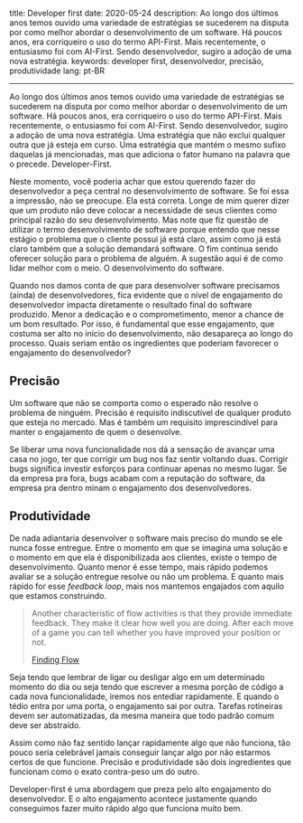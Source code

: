 title: Developer first
date: 2020-05-24
description: Ao longo dos últimos anos temos ouvido uma variedade de estratégias se sucederem na disputa por como melhor abordar o desenvolvimento de um software. Há poucos anos, era corriqueiro o uso do termo API-First. Mais recentemente, o entusiasmo foi com AI-First. Sendo desenvolvedor, sugiro a adoção de uma nova estratégia.
keywords: developer first, desenvolvedor, precisão, produtividade
lang: pt-BR

---

Ao longo dos últimos anos temos ouvido uma variedade de estratégias se sucederem na disputa por como melhor abordar o desenvolvimento de um software. Há poucos anos, era corriqueiro o uso do termo API-First. Mais recentemente, o entusiasmo foi com AI-First. Sendo desenvolvedor, sugiro a adoção de uma nova estratégia. Uma estratégia que não exclui qualquer outra que já esteja em curso. Uma estratégia que mantém o mesmo sufixo daquelas já mencionadas, mas que adiciona o fator humano na palavra que o precede. Developer-First.

Neste momento, você poderia achar que estou querendo fazer do desenvolvedor a peça central no desenvolvimento de software. Se foi essa a impressão, não se preocupe. Ela está correta. Longe de mim querer dizer que um produto não deve colocar a necessidade de seus clientes como principal razão do seu desenvolvimento. Mas note que fiz questão de utilizar o termo desenvolvimento de software porque entendo que nesse estágio o problema que o cliente possui já está claro, assim como já está claro também que a solução demandará software. O fim continua sendo oferecer solução para o problema de alguém. A sugestão aqui é de como lidar melhor com o meio. O desenvolvimento do software.

Quando nos damos conta de que para desenvolver software precisamos (ainda) de desenvolvedores, fica evidente que o nível de engajamento do desenvolvedor impacta diretamente o resultado final do software produzido. Menor a dedicação e o comprometimento, menor a chance de um bom resultado. Por isso, é fundamental que esse engajamento, que costuma ser alto no início do desenvolvimento, não desapareça ao longo do processo. Quais seriam então os ingredientes que poderiam favorecer o engajamento do desenvolvedor?

## Precisão

Um software que não se comporta como o esperado não resolve o problema de ninguém. Precisão é requisito indiscutível de qualquer produto que esteja no mercado. Mas é também um requisito imprescindível para manter o engajamento de quem o desenvolve.

Se liberar uma nova funcionalidade nos dá a sensação de avançar uma casa no jogo, ter que corrigir um bug nos faz sentir voltando duas. Corrigir bugs significa investir esforços para continuar apenas no mesmo lugar. Se da empresa pra fora, bugs acabam com a reputação do software, da empresa pra dentro minam o engajamento dos desenvolvedores.

## Produtividade

De nada adiantaria desenvolver o software mais preciso do mundo se ele nunca fosse entregue. Entre o momento em que se imagina uma solução e o momento em que ela é disponibilizada aos clientes, existe o tempo de desenvolvimento. Quanto menor é esse tempo, mais rápido podemos avaliar se a solução entregue resolve ou não um problema. E quanto mais rápido for esse *feedback loop*, mais nos mantemos engajados com aquilo que estamos construindo.

> Another characteristic of flow activities is that they provide immediate feedback. They make it clear how well you are doing. After each move of a game you can tell whether you have improved your position or not.
>
> [Finding Flow](https://www.thriftbooks.com/w/finding-flow-the-psychology-of-engagement-with-everyday-life-masterminds-series_mihaly-csikszentmihalyi/253384/#isbn=0465045138&idiq=1009114)

Seja tendo que lembrar de ligar ou desligar algo em um determinado momento do dia ou seja tendo que escrever a mesma porção de código a cada nova funcionalidade, iremos nos entediar rapidamente. E quando o tédio entra por uma porta, o engajamento sai por outra. Tarefas rotineiras devem ser automatizadas, da mesma maneira que todo padrão comum deve ser abstraído.

Assim como não faz sentido lançar rapidamente algo que não funciona, tão pouco seria celebrável jamais conseguir lançar algo por não estarmos certos de que funcione. Precisão e produtividade são dois ingredientes que funcionam como o exato contra-peso um do outro.

Developer-first é uma abordagem que preza pelo alto engajamento do desenvolvedor. E o alto engajamento acontece justamente quando conseguimos fazer muito rápido algo que funciona muito bem.
